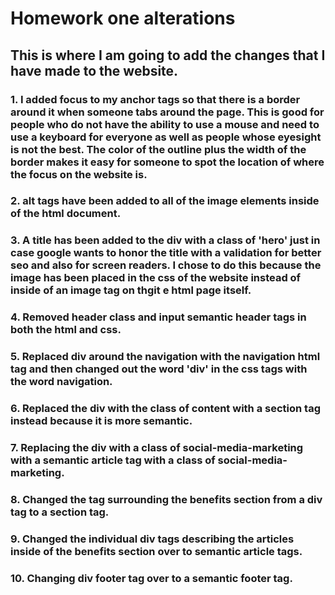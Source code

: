 # Homework one alterations

## This is where I am going to add the changes that I have made to the website.

### 1. I added focus to my anchor tags so that there is a border around it when someone tabs around the page. This is good for people who do not have  the ability to use a mouse and need to use a keyboard for everyone as well as people whose eyesight is not the best. The color of the outline plus the width of the border makes it easy for someone to spot the location of where the focus on the website is.

### 2. alt tags have been added to all of the image elements inside of the html document.

### 3. A title has been added to the div with a class of 'hero' just in case google wants to honor the title with a validation for better seo and also for screen readers. I chose to do this because the image has been placed in the css of the website instead of inside of an image tag on thgit e html page itself. 

### 4. Removed header class and input semantic header tags in both the html and css.

### 5. Replaced div around the navigation with the navigation html tag and then changed out the word 'div' in the css tags with the word navigation.

### 6. Replaced the div with the class of content with a section tag instead because it is more semantic.

### 7. Replacing the div with a class of social-media-marketing with a semantic article tag with a class of social-media-marketing.

### 8. Changed the tag surrounding the benefits section from a div tag to a section tag.

### 9. Changed the individual div tags describing the articles inside of the benefits section over to semantic article tags.

### 10. Changing div footer tag over to a semantic footer tag.